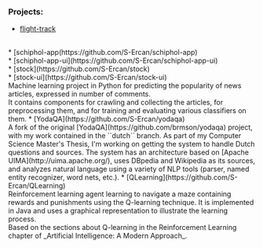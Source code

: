 ### Projects:
* [flight-track](https://github.com/S-Ercan/flight-track)
<br />
* [schiphol-app(https://github.com/S-Ercan/schiphol-app)
<br />
* [schiphol-app-ui](https://github.com/S-Ercan/schiphol-app-ui)
<br />
* [stock](https://github.com/S-Ercan/stock)
<br />
* [stock-ui](https://github.com/S-Ercan/stock-ui)
<br />
Machine learning project in Python for predicting the popularity of news articles, expressed in number of comments.
<br />
It contains components for crawling and collecting the articles, for preprocessing them, and for training and evaluating various classifiers on them.
* [YodaQA](https://github.com/S-Ercan/yodaqa)
<br />
A fork of the original [YodaQA](https://github.com/brmson/yodaqa) project, with my work contained in the ``dutch`` branch. As part of my Computer Science Master's Thesis, I'm working on getting the system to handle Dutch questions and sources. The system has an architecture based on [Apache UIMA](http://uima.apache.org/), uses DBpedia and Wikipedia as its sources, and analyzes natural language using a variety of NLP tools (parser, named entity recognizer, word nets, etc.).
* [QLearning](https://github.com/S-Ercan/QLearning)
<br />
Reinforcement learning agent learning to navigate a maze containing rewards and punishments using the Q-learning technique.
It is implemented in Java and uses a graphical representation to illustrate the learning process.
<br />
Based on the sections about Q-learning in the Reinforcement Learning chapter of _Artificial Intelligence: A Modern Approach_.
